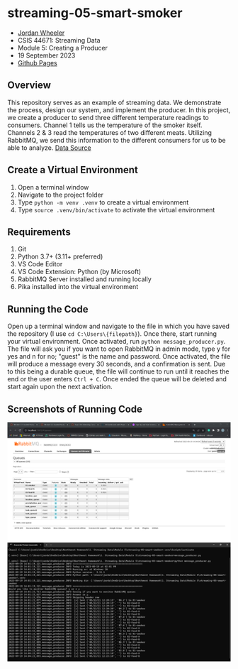 # streaming-05-smart-smoker
- [Jordan Wheeler](https://github.com/jordanwheeler7)
- CSIS 44671: Streaming Data
- Module 5: Creating a Producer
- 19 September 2023
- [Github Pages](https://jordanwheeler7.github.io/streaming-05-smart-smoker/)

## Overview
This repository serves as an example of streaming data. We demonstrate the process, design our system, and implement the producer. In this project, we create a producer to send three different temperature readings to consumers. Channel 1 tells us the temperature of the smoker itself. Channels 2 & 3 read the temperatures of two different meats. Utilizing RabbitMQ, we send this information to the different consumers for us to be able to analyze.
[Data Source](smoker-temps.csv)

## Create a Virtual Environment
1. Open a terminal window
2. Navigate to the project folder
3. Type `python -m venv .venv` to create a virtual environment
4. Type `source .venv/bin/activate` to activate the virtual environment

## Requirements
1. Git
2. Python 3.7+ (3.11+ preferred)
3. VS Code Editor
4. VS Code Extension: Python (by Microsoft)
5. RabbitMQ Server installed and running locally
6. Pika installed into the virtual environment


## Running the Code
Open up a terminal window and navigate to the file in which you have saved the repository (I use `cd C:\Users\{filepath}`). Once there, start running your virtual environment. Once activated, run `python message_producer.py`. The file will ask you if you want to open RabbitMQ in admin mode, type y for yes and n for no; "guest" is the name and password. Once activated, the file will produce a message every 30 seconds, and a confirmation is sent. Due to this being a durable queue, the file will continue to run until it reaches the end or the user enters `Ctrl + C`. Once ended the queue will be deleted and start again upon the next activation.

## Screenshots of Running Code
![RabbitMQ](Images/RabbitMQ_Running.png)
![Terminal](Images/Running_Producer.png)
